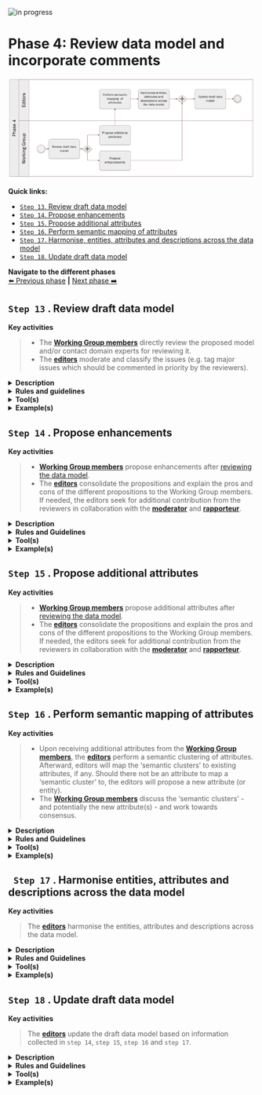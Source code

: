 ![in progress](https://img.shields.io/badge/status-in%20progress-yellow)


# Phase 4: Review data model and incorporate comments
![Process_Phase 4](img/methodology_phase4.PNG)

**Quick links:**
- [`Step 13`. Review draft data model](phase4.md#step-13-review-draft-data-model)
- [`Step 14`. Propose enhancements](phase4.md#step-14-proposition-enhancements)
- [`Step 15`. Propose additional attributes](phase4.md#step-15-propose-additional-attributes)
- [`Step 16`. Perform semantic mapping of attributes](phase4.md#step-16-perform-semantic-mapping-of-attributes)
- [`Step 17`. Harmonise, entities, attributes and descriptions across the data model](phase4.md#step-17-harmonise-entities-attributes-and-descriptions-across-the-data-model)
- [`Step 18`. Update draft data model](phase4.md#step-18-update-draft-data-model)

**Navigate to the different phases**\
[:arrow_left: Previous phase](phase3.md) **|**
[Next phase :arrow_right:](phase5.md)

## `Step 13` . Review draft data model

**Key activities**

> * The [<b>Working Group members</b>](../stakeholders#working-group) directly review the proposed model and/or contact domain experts for reviewing it. 
> * The [<b>editors</b>](../stakeholders#editors) moderate and classify the issues (e.g. tag major issues which should be commented in priority by the reviewers).

<details>
  <summary><b>Description</b></summary>
  
  Each published draft of the Data Model is reviewed by the Working Group members and domain experts when relevant. 
  
  Beforehand, the Working Group members and the editors agree on a tool to collaborate and capture the feedback. The reviewers can then create issues using the designated tool. When comments are captured outside of the collaborative tool, the editors make an issue out of them in the issue tracker (for each comment). 

  The editors respond within an agreed timeframe to each issue, informing the reviewer that they have noticed and will process the issue. The editors consolidate solutions to the issue and seek for additional contribution from the reviewers (i.e. remainder of the Working Group members) when needed in collaboration with the moderator and rapporteur.
  
  The issues can be in many different forms. For instance, a issue can deal with a modification to an existing entity or attribute, the addition or removal of an entity and/or attribute. For further details about these the types of issues, please check; 
  
  * [`Step 14`. Proposition enhancements](phase4.md#step-14-proposition-enhancements)
  * [`Step 15`. Propose additional attributes](phase4.md#step-15-propose-additional-attributes) 
  
  In addition to that, an issue can be qualified as `major issue` in the case it requires specific attention from the Working Group and the reviewers for commenting the issue and the potential resolutions. Further categorization (i.e. [labels](https://github.com/SEMICeu/SDG-sandbox/labels)) is proposed when registering an issue.  

  The moderators make sure that the agreement process is transparent and acknowledged by all reviewers. Concerning *how consensus will be reached* you can find more information [here](../process_and_method/review_cycles_and_consensus).

</details>
<details>
  <summary><b>Rules and guidelines</b></summary>

* Reviewers are encouraged to directly create issues on the collaborative tool.
* Reviewers are encouraged to propose a solution in case they raise an issue. 
* Reviewers are encouraged to use labelling and tagging for increasing searchability and responsiveness of contributors.
* Reviewers should consider how to present and discuss issues (e.g. technical versus business aspects).
* Reviewers are encouraged to provided context to their issues (e.g. data models used).
* Reviewers are encouraged to structure their issues and especially their denomination to increase comprehension. For instance: 

```diff
Name of the data model or sub-part (e.g. relevant entity) and a short statement of the issue

+ VehicleRegistrationCertificate evidence should contain registration status
```
</details>
<details>
  <summary><b>Tool(s)</b></summary>
  
  We propose to use GitHub as the preferred tool for reviewing the data models. Github is a collaborative tool with built-in versioning control as well as other features that make it easy to propose suggestions and raise issues. ([Here](https://docs.github.com/en/github/managing-your-work-on-github/creating-an-issue) you can find the documentation on how to create issues on GitHub.) Nevertheless, other tools such as Jira or Confluence, can also be chosen. There are some important aspects to consider when choosing a tool, on which we elaborate next.
   
  <details>
  <summary>Key aspects to consider w.r.t. the chosen tool</summary>
  
  *	**Proprietary vs open access and licensing:** 
  ```diff
  Are there licences or other requirements for accessing the tool?
  
  + GitHub: For contributing to a public repository, GitHub asks to create an account with a valid email address.
  
  What are the licensing conditions?
  
  + GitHub: For public repositories, the administrator can decide which licence applies. GitHub provides guidelines for licensing public repositories. As the content of public repositories is publicly available, the licences proposed are open source.
  
  What are the limits of the free version?
  
  + Github: Each account created can use 1 GB of storage and 1 GB of monthly bandwidth for free. 
  ```
  *	**Archiving and persistence:** 
  ```diff
  Who is owning and maintaining the tool? 
  
  + GitHub: GitHub, Inc. owned by Microsoft is the organisation owning GitHub.
  
  Has the owner engaged to store the content for a certain period? 
  
  + Github: GitHub intends to keep public repositories available except if specific conditions are met (such as violation of Terms of Service).
  ```
  *	**User-friendliness and adoption**
  ```diff
  What is the current level of adoption of the tool?
  
  + GitHub: Most of the Working Group members are familiar with GitHub.
  
  How easily can someone learn the basics?
  
  + GitHub: Accessing and creating issues in GitHub is straightforward and well-documented. Additional features can be learnt along the way.
  ```
  *	**Security**
  ```diff
  Is the content restricted?
  
  + GitHub: There are no access restrictions for public repositories. 
  ```
</details>

</details>
<details>
  <summary><b>Example(s)</b></summary>
  
  The following example describes the `review of a draft data model` followed by the creation of an issue and its processing by the editors and Working Group members. The process is the following:
  
  1. The editors publish on GitHub the diagram and tables describing the [Vehicle registration certificate](https://github.com/SEMICeu/SDG-sandbox/tree/master/evidences/vehicle_registration_certificate/data_model).
  2. While reviewing the model, a semantic expert or a domain expert will try to answer the following questions:
  ```
     * Are the elements and their relationships correctly used and labeled?
     * Do you agree with the definition of the elements?
     * Are all elements necessary for this evidence described in the model?
     * Are there conflicts between the elements of the model and the elements used in your country?
     * Is the element mandatory or optional in your country (cardinality)?
     * Do you have specific codes or expected types (e.g. format of date, address etc.) for attributes?
  ```
  3. The reviewers document their issues on GitHub. For instance, concerning the [Vehicle registration certificate](https://github.com/SEMICeu/SDG-sandbox/tree/master/evidences/vehicle_registration_certificate/data_model), the following issue was created [#45](https://github.com/SEMICeu/SDG-sandbox/issues/45).

  ```
  You may notice that the issue describes in practice several comments related to the vehicle registration certificate as well as an image of the data model used within the country. 
  ```
 
  To simplify the contribution of other reviewers to this issue, the editors will analyse the proposition, categorise it with labels, verify whether the issue should be restructured and describe the pros and cons of the issue documented. 
  
  ```
  In our example, each bullet point from the general comment should represent a separate issue. 
  However, the editors should avoid as much as possible to complexify the structure of GitHub issues by creating complex hierarchies between the issues.
  For instance, the visual data model proposed by the issue owner does not need to be separated from the initial issue #45 since it represents a direct source of information which may be relevant for more than one issue. 
```
  4. The editors or the moderators answer, usually within one working day, to the initial issue created by ackowledging the issue or directly giving an initial answer.
  5. The editors give more details about the pros and cons of (the various resolutions for) the issue(s) raised to trigger the discussions and comments from other Working Group members. 
  6. The discussion continues as reviewers comment on the issue.
  7. When no agreement has been reached, the editors prepare the discussions and alternatives to be tackled during the next webinar following the public review period.

</details>

## `Step 14` . Propose enhancements

**Key activities**
> * [<b>Working Group members</b>](../stakeholders#working-group) propose enhancements after [reviewing the data model](phase4.md#-step-13--review-draft-data-model).
> * The [<b>editors</b>](../stakeholders#editors) consolidate the propositions and explain the pros and cons of the different propositions to the Working Group members. If needed, the editors seek for additional contribution from the reviewers in collaboration with the [<b>moderator</b>](../stakeholders#moderator) and [<b>rapporteur</b>](../stakeholders#rapporteur).

<details>
  <summary><b>Description</b></summary>
  
Working Group members create semantic issues which deal with `enhancements` to the draft data models published. Enhancements can take the form of new features or requests regarding the proposed draft data models. It can be adjustements to the definitions, relationships, datatypes, cardinalities, etc.

As outlined in [Step 13. Review draft data model](phase4.md#step-13-review-draft-data-model), the editors invite opinions and feedback to the issues and moderate the ensuing discussion.  
  
After consideration of the propositions, the editors record the resolutions and send a response to the reviewers. To a semantic issue, the response usually includes a summary of the context of the proposition, the resolution agreed by the Working Group and the justification for the resolution, particularly in case the proposition is rejected.

</details>

<details>
  <summary><b>Rules and Guidelines</b></summary>
  
  * The Working Group must resolve each proposition in one of three ways:
  
    * `Accepted`: This usually means that changes will be made to the data model that will be reflected in the next release.
    *	`Rejected`: No changes will be made to the draft data model.
    * `Partially accepted`: Part of the change is accepted, but other parts are rejected.
  
</details>

<details>
  <summary><b>Tool(s)</b></summary>
    <i>There are no specific tools for this step. Similar to the previous step, we propose to use the Github issue feature (or pull request feature for the more advanced users) to propose enhancements.</i>
</details>

<details>
  <summary><b>Example(s)</b></summary>
 
 ```
  TBD
  ```
</details>



## `Step 15` . Propose additional attributes

**Key activities**
> * [<b>Working Group members</b>](../stakeholders#working-group) propose additional attributes after [reviewing the data model](phase4.md#-step-13--review-draft-data-model).
> * The [<b>editors</b>](../stakeholders#editors) consolidate the propositions and explain the pros and cons of the different propositions to the Working Group members. If needed, the editors seek for additional contribution from the reviewers in collaboration with the [<b>moderator</b>](../stakeholders#moderator) and [<b>rapporteur</b>](../stakeholders#rapporteur).

<details>
  <summary><b>Description</b></summary>

Working Group members create issues which deal with `attributes (and entities)` that could or should be included to the draft data models published. It might be that in certain cases Working Group members request the deletion of an attribute and/or entity.

As outlined in [Step 13. Review draft data model](phase4.md#step-13-review-draft-data-model), the editors invite opinions and feedback to the issue and moderate the ensuing discussion.  
  
After consideration of the proposition, the editors record the resolution and send a response to the reviewers. The response usually includes the resolution agreed by the Working Group and the justification for the resolution, particularly in case the proposed attribute(s) is (are) rejected. 

</details>

<details>
  <summary><b>Rules and Guidelines</b></summary>
  
  The Working Group must resolve each proposition in one of three ways:
  
  * `Accepted`: This usually means that changes will be made that will be reflected in the next draft data model.
  *	`Rejected`: No changes will be made to the draft data model.
  *	`Partially accepted`: Part of the change is accepted, but other parts are rejected.
  
</details>

<details>
  <summary><b>Tool(s)</b></summary>
    <i>There are no specific tools for this step. Similar to the previous step, we propose to use the Github issue feature (or pull request feature for the more advanced users) to propose additional attributes/entities.</i>
</details>

<details>
  <summary><b>Example(s)</b></summary>

  For instance, issue [#26](https://github.com/SEMICeu/SDG-sandbox/issues/26) suggested to add the CO2 emission per KM as well as the environmental class attributes to the [vehicle class](https://github.com/SEMICeu/SDG-sandbox/blob/master/evidences/vehicle_registration_certificate/data_model/vehicle_registration_certificate_diagram_v0.09.pdf). 

</details>

## `Step 16` . Perform semantic mapping of attributes

**Key activities**
> * Upon receiving additional attributes from the [<b>Working Group members</b>](../stakeholders#working-group), the [<b>editors</b>](../stakeholders#editors) perform a semantic clustering of attributes. Afterward, editors will map the ‘semantic clusters’ to existing attributes, if any. Should there not be an attribute to map a ‘semantic cluster’ to, the editors will propose a new attribute (or entity). 
> * The [<b>Working Group members</b>](../stakeholders#working-group) discuss the ‘semantic clusters’ - and potentially the new attribute(s) - and work towards consensus. 

<details>
  <summary><b>Description</b></summary>
  Wherever attributes do not convey exactly the same information, ‘semantic clusters’ of similar attributes should be constructed to find a common, higher-level, and more general attribute to which the more specific attributes can be mapped. 
  
</details>

<details>
  <summary><b>Rules and Guidelines</b></summary>
  
  * The relationships among different attributes (or entities) can be given a value according to the [SKOS (Simple Knowledge Organization System_Mapping system](https://www.w3.org/TR/skos-reference/#mapping). The different values of which are
    * exact match
    * close match
    * related match
    * broader match
    * narrower match
    * (no match, i.e. absence of match)
</details>

<details>
  <summary><b>Tool(s)</b></summary>
  
  * This step can be performed using a spreadsheet tool, such as Microsoft Excel, in which related attributes are juxtapositioned in two columns and given a semantic mapping value in a third column.
</details>

<details>
  <summary><b>Example(s)</b></summary>
  
 ```
  speed hasCloseMatch velocity
  ```
</details>

## ` Step 17` . Harmonise entities, attributes and descriptions across the data model

**Key activities**
> The [<b>editors</b>](../stakeholders#editors) harmonise the entities, attributes and descriptions across the data model.

<details>
  <summary><b>Description</b></summary>
  The editors consider all the entities, attributes and descriptions across the data model and check their consistency. Editors may propose changes to the attributes, for example to harmonise the names and definitions across entities or solve inconsistencies.
</details>

<details>
  <summary><b>Rules and Guidelines</b></summary>
</details>

<details>
  <summary><b>Tool(s)</b></summary>
  <i>There are no specific tools for this step.</i>
</details>

<details>
  <summary><b>Example(s)</b></summary>

```
  TBD
  ```
</details>

## `Step 18` . Update draft data model

**Key activities**
> The [<b>editors</b>](../stakeholders#editors) update the draft data model based on information collected in `step 14`, `step 15`, `step 16` and `step 17`. 

<details>
  <summary><b>Description</b></summary>
  The draft data model expressed as an UML diagram with textual description (i.e. tables) of the entities, attributes, relationships, definitions and cardinalities is updated. The editor constructs the new version of the data model based on the changes that have been agreed upon and derived from the previous four steps.  
</details>

<details>
  <summary><b>Rules and Guidelines</b></summary>
</details>

<details>
  <summary><b>Tool(s)</b></summary>
  <i>There are no specific tools for this step.</i>
</details>

<details>
  <summary><b>Example(s)</b></summary>
 ```
  TBD
  ```
</details>

